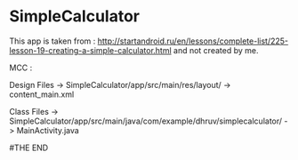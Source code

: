 # SimpleCalculator
This app is taken from : http://startandroid.ru/en/lessons/complete-list/225-lesson-19-creating-a-simple-calculator.html and not created by me.

MCC :

Design Files -> SimpleCalculator/app/src/main/res/layout/ -> content_main.xml


Class Files  -> SimpleCalculator/app/src/main/java/com/example/dhruv/simplecalculator/ -> MainActivity.java

#THE END

